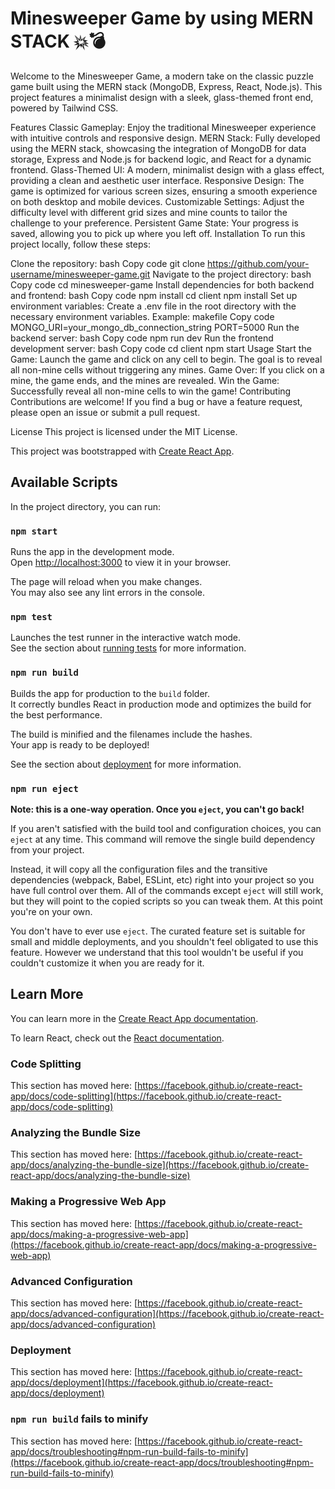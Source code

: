 # Minesweeper Game by using MERN STACK 💥💣


Welcome to the Minesweeper Game, a modern take on the classic puzzle game built using the MERN stack (MongoDB, Express, React, Node.js). This project features a minimalist design with a sleek, glass-themed front end, powered by Tailwind CSS.

Features
Classic Gameplay: Enjoy the traditional Minesweeper experience with intuitive controls and responsive design.
MERN Stack: Fully developed using the MERN stack, showcasing the integration of MongoDB for data storage, Express and Node.js for backend logic, and React for a dynamic frontend.
Glass-Themed UI: A modern, minimalist design with a glass effect, providing a clean and aesthetic user interface.
Responsive Design: The game is optimized for various screen sizes, ensuring a smooth experience on both desktop and mobile devices.
Customizable Settings: Adjust the difficulty level with different grid sizes and mine counts to tailor the challenge to your preference.
Persistent Game State: Your progress is saved, allowing you to pick up where you left off.
Installation
To run this project locally, follow these steps:

Clone the repository:
bash
Copy code
git clone https://github.com/your-username/minesweeper-game.git
Navigate to the project directory:
bash
Copy code
cd minesweeper-game
Install dependencies for both backend and frontend:
bash
Copy code
npm install
cd client
npm install
Set up environment variables:
Create a .env file in the root directory with the necessary environment variables.
Example:
makefile
Copy code
MONGO_URI=your_mongo_db_connection_string
PORT=5000
Run the backend server:
bash
Copy code
npm run dev
Run the frontend development server:
bash
Copy code
cd client
npm start
Usage
Start the Game: Launch the game and click on any cell to begin. The goal is to reveal all non-mine cells without triggering any mines.
Game Over: If you click on a mine, the game ends, and the mines are revealed.
Win the Game: Successfully reveal all non-mine cells to win the game!
Contributing
Contributions are welcome! If you find a bug or have a feature request, please open an issue or submit a pull request.

License
This project is licensed under the MIT License.

This project was bootstrapped with [Create React App](https://github.com/facebook/create-react-app).

## Available Scripts

In the project directory, you can run:

### `npm start`

Runs the app in the development mode.\
Open [http://localhost:3000](http://localhost:3000) to view it in your browser.

The page will reload when you make changes.\
You may also see any lint errors in the console.

### `npm test`

Launches the test runner in the interactive watch mode.\
See the section about [running tests](https://facebook.github.io/create-react-app/docs/running-tests) for more information.

### `npm run build`

Builds the app for production to the `build` folder.\
It correctly bundles React in production mode and optimizes the build for the best performance.

The build is minified and the filenames include the hashes.\
Your app is ready to be deployed!

See the section about [deployment](https://facebook.github.io/create-react-app/docs/deployment) for more information.

### `npm run eject`

**Note: this is a one-way operation. Once you `eject`, you can't go back!**

If you aren't satisfied with the build tool and configuration choices, you can `eject` at any time. This command will remove the single build dependency from your project.

Instead, it will copy all the configuration files and the transitive dependencies (webpack, Babel, ESLint, etc) right into your project so you have full control over them. All of the commands except `eject` will still work, but they will point to the copied scripts so you can tweak them. At this point you're on your own.

You don't have to ever use `eject`. The curated feature set is suitable for small and middle deployments, and you shouldn't feel obligated to use this feature. However we understand that this tool wouldn't be useful if you couldn't customize it when you are ready for it.

## Learn More

You can learn more in the [Create React App documentation](https://facebook.github.io/create-react-app/docs/getting-started).

To learn React, check out the [React documentation](https://reactjs.org/).

### Code Splitting

This section has moved here: [https://facebook.github.io/create-react-app/docs/code-splitting](https://facebook.github.io/create-react-app/docs/code-splitting)

### Analyzing the Bundle Size

This section has moved here: [https://facebook.github.io/create-react-app/docs/analyzing-the-bundle-size](https://facebook.github.io/create-react-app/docs/analyzing-the-bundle-size)

### Making a Progressive Web App

This section has moved here: [https://facebook.github.io/create-react-app/docs/making-a-progressive-web-app](https://facebook.github.io/create-react-app/docs/making-a-progressive-web-app)

### Advanced Configuration

This section has moved here: [https://facebook.github.io/create-react-app/docs/advanced-configuration](https://facebook.github.io/create-react-app/docs/advanced-configuration)

### Deployment

This section has moved here: [https://facebook.github.io/create-react-app/docs/deployment](https://facebook.github.io/create-react-app/docs/deployment)

### `npm run build` fails to minify

This section has moved here: [https://facebook.github.io/create-react-app/docs/troubleshooting#npm-run-build-fails-to-minify](https://facebook.github.io/create-react-app/docs/troubleshooting#npm-run-build-fails-to-minify)
